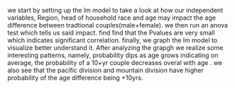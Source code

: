 we start by setting up the lm model to take a look at how our independent variables, Region, head of household race and age 
may impact the age difference between tradtional couples(male+female). we then run an anova test which tells us said impact. find 
find that the Pvalues are very small which indicates significant correlation. finally, we graph the lm model to visualize 
better understand it. After analyzing the grapgh we realize some interesting patterns, namely, probability dips as age grows
indicating on average, the probability of a 10+yr couple decreases overal with age . we also see that the pacific division and mountain 
division have higher probability of the age difference being +10yrs.
